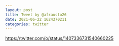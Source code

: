 ```yaml
--- 
layout: post 
title: Tweet by @afrausto26 
date: 2021-06-22 1624370211 
categories: twitter 
--- 
```

https://twitter.com/o/status/1407336731540660225